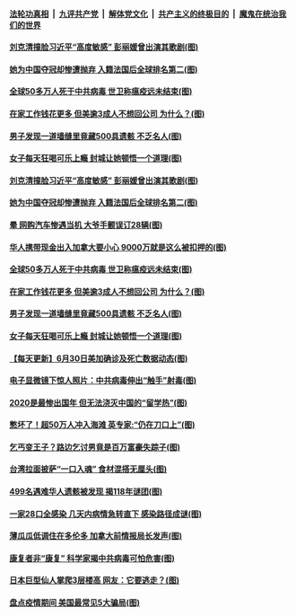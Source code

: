 

####  [法轮功真相](../../../../basic/blob/master/README.md?t=07011031) &nbsp;|&nbsp; [九评共产党](../../../../9ping.md/blob/master/README.md?t=07011031) &nbsp;|&nbsp; [解体党文化](../../../../jtdwh.md/blob/master/README.md?t=07011031)  &nbsp;|&nbsp; [共产主义的终极目的](../../../../gczydzjmd.md/blob/master/README.md?t=07011031) &nbsp;|&nbsp; [魔鬼在统治我们的世界](../../../../mgztzwmdsj.md/blob/master/README.md?t=07011031) 

#### [刘克清撞脸习近平“高度敏感” 彭丽媛曾出演其歌剧(图)](../pages/p3/938270.md?t=07011031) 

#### [她为中国夺冠却惨遭抛弃 入籍法国后全球排名第二(图)](../pages/p3/938265.md?t=07011031) 

#### [全球50多万人死于中共病毒 世卫称瘟疫远未结束(图)](../pages/p3/938234.md?t=07011031) 

#### [在家工作钱花更多 但美逾3成人不想回公司 为什么？(图)](../pages/p3/938229.md?t=07011031) 

#### [男子发现一道墙缝里竟藏500具遗骸 不乏名人(图)](../pages/p3/938223.md?t=07011031) 

#### [女子每天狂喝可乐上瘾 封城让她顿悟一个道理(图)](../pages/p3/938217.md?t=07011031) 

#### [刘克清撞脸习近平“高度敏感” 彭丽媛曾出演其歌剧(图)](../pages/p3/938270.md?t=07011031) 

#### [她为中国夺冠却惨遭抛弃 入籍法国后全球排名第二(图)](../pages/p3/938265.md?t=07011031) 

#### [晕 网购汽车惨遇当机 大爷手颤误订28辆(图)](../pages/p3/938260.md?t=07011031) 

#### [华人携带现金出入加拿大要小心 9000万就是这么被扣押的(图)](../pages/p3/938233.md?t=07011031) 

#### [全球50多万人死于中共病毒 世卫称瘟疫远未结束(图)](../pages/p3/938234.md?t=07011031) 

#### [在家工作钱花更多 但美逾3成人不想回公司 为什么？(图)](../pages/p3/938229.md?t=07011031) 

#### [男子发现一道墙缝里竟藏500具遗骸 不乏名人(图)](../pages/p3/938223.md?t=07011031) 

#### [女子每天狂喝可乐上瘾 封城让她顿悟一个道理(图)](../pages/p3/938217.md?t=07011031) 

#### [【每天更新】6月30日美加确诊及死亡数据动态(图)](../pages/p3/935173.md?t=07011031) 

#### [电子显微镜下惊人照片：中共病毒伸出“触手”射毒(图)](../pages/p3/938155.md?t=07011031) 

#### [2020是最惨出国年 但无法浇灭中国的“留学热”(图)](../pages/p3/938147.md?t=07011031) 

#### [憋坏了！超50万人冲入海滩 英专家:“仍在刀口上”(图)](../pages/p3/938138.md?t=07011031) 

#### [乞丐变王子？路边乞讨男竟是百万富豪失踪子(图)](../pages/p3/938116.md?t=07011031) 

#### [台湾拉面披萨“一口入魂” 食材混搭无厘头(图)](../pages/p3/938069.md?t=07011031) 

#### [499名遇难华人遗骸被发现 揭118年谜团(图)](../pages/p3/938036.md?t=07011031) 

#### [一家28口全感染 几天内病情急转直下 感染路径成谜(图)](../pages/p3/938032.md?t=07011031) 

#### [薄瓜瓜低调住在多伦多 加拿大前情报局长发声(图)](../pages/p3/938052.md?t=07011031) 

#### [康复者非“康复” 科学家揭中共病毒可怕危害(图)](../pages/p3/938045.md?t=07011031) 

#### [日本巨型仙人掌爬3层楼高 网友：它要逃走？(图)](../pages/p3/938031.md?t=07011031) 

#### [盘点疫情期间 美国最常见5大骗局(图)](../pages/p3/938034.md?t=07011031) 

